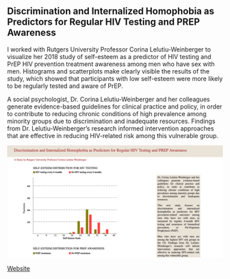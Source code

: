 ## Discrimination and Internalized Homophobia as Predictors for Regular HIV Testing and PREP Awareness

I worked with Rutgers University Professor Corina Lelutiu-Weinberger to visualize her 2018 study of self-esteem as a predictor of HIV testing and PrEP HIV prevention treatment awareness among men who have sex with men.  Histograms and scatterplots make clearly visible the results of the study, which showed that participants with low self-esteem were more likely to be regularly tested and aware of PrEP.

A social psychologist, Dr. Corina Lelutiu-Weinberger and her colleagues generate evidence-based guidelines for clinical practice and policy, in order to contribute to reducing chronic conditions of high prevalence among minority groups due to discrimination and inadequate resources. Findings from Dr. Lelutiu-Weinberger’s research informed intervention approaches that are effective in reducing HIV-related risk among this vulnerable group.

![Lelutiu-Weinberger research visualization](https://github.com/dangrunebaum/dangrunebaum.github.io/blob/master/lgbtq/lgbtq-hiv.png)

[Website](https://dangrunebaum.github.io/lgbtq/index.html)
